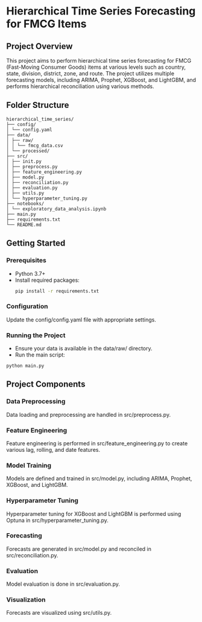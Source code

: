 # Hierarchical Time Series Forecasting for FMCG Items

## Project Overview

This project aims to perform hierarchical time series forecasting for FMCG (Fast-Moving Consumer Goods) items at various levels such as country, state, division, district, zone, and route. The project utilizes multiple forecasting models, including ARIMA, Prophet, XGBoost, and LightGBM, and performs hierarchical reconciliation using various methods.

## Folder Structure

```
hierarchical_time_series/
├── config/
│ └── config.yaml
├── data/
│ ├── raw/
│ │ └── fmcg_data.csv
│ └── processed/
├── src/
│ ├── init.py
│ ├── preprocess.py
│ ├── feature_engineering.py
│ ├── model.py
│ ├── reconciliation.py
│ ├── evaluation.py
│ ├── utils.py
│ └── hyperparameter_tuning.py
├── notebooks/
│ └── exploratory_data_analysis.ipynb
├── main.py
├── requirements.txt
└── README.md
```

## Getting Started

### Prerequisites

- Python 3.7+
- Install required packages:
  ```sh
  pip install -r requirements.txt
  ```
  
### Configuration
Update the config/config.yaml file with appropriate settings.

### Running the Project
- Ensure your data is available in the data/raw/ directory.
- Run the main script:
```
python main.py
```

## Project Components

### Data Preprocessing
Data loading and preprocessing are handled in src/preprocess.py.

### Feature Engineering
Feature engineering is performed in src/feature_engineering.py to create various lag, rolling, and date features.

### Model Training
Models are defined and trained in src/model.py, including ARIMA, Prophet, XGBoost, and LightGBM.

### Hyperparameter Tuning
Hyperparameter tuning for XGBoost and LightGBM is performed using Optuna in src/hyperparameter_tuning.py.

### Forecasting
Forecasts are generated in src/model.py and reconciled in src/reconciliation.py.

### Evaluation
Model evaluation is done in src/evaluation.py.

### Visualization
Forecasts are visualized using src/utils.py.